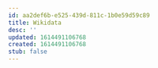 ```yaml
---
id: aa2def6b-e525-439d-811c-1b0e59d59c89
title: Wikidata
desc: ''
updated: 1614491106768
created: 1614491106768
stub: false
---
```


